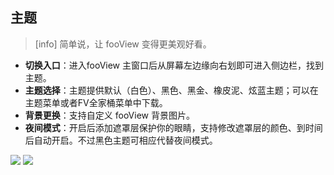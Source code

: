 ## 主题
>[info] 简单说，让 fooView 变得更美观好看。

* **切换入口**：进入fooView 主窗口后从屏幕左边缘向右划即可进入侧边栏，找到主题。
* **主题选择**：主题提供默认（白色）、黑色、黑金、橡皮泥、炫蓝主题；可以在主题菜单或者FV全家桶菜单中下载。
* **背景更换**：支持自定义 fooView 背景图片。
* **夜间模式**：开启后添加遮罩层保护你的眼睛，支持修改遮罩层的颜色、到时间后自动开启。不过黑色主题可相应代替夜间模式。

![](http://ww1.sinaimg.cn/large/6b1dd0a7ly1fzr9wu8x89j20u00nwgme.jpg)
![](http://ww1.sinaimg.cn/large/6b1dd0a7ly1fzr9wtzl1nj20u00o5t9f.jpg)